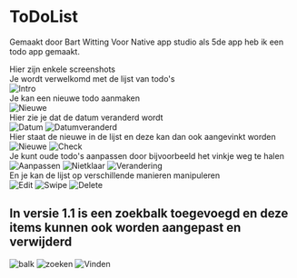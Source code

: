 # ToDoList
Gemaakt door Bart Witting
Voor Native app studio als 5de app heb ik een todo app gemaakt. 

Hier zijn enkele screenshots <br/>
Je wordt verwelkomd met de lijst van todo's <br/>
![Intro](/doc/Welkom.png) <br/>
Je kan een nieuwe todo aanmaken <br/>
![Nieuwe](/doc/Nieuwe.png) <br/>
Hier zie je dat de datum veranderd wordt <br/>
![Datum](/doc/Datum.png)
![Datumveranderd](/doc/Datum2.png) <br/>
Hier staat de nieuwe in de lijst en deze kan dan ook aangevinkt worden <br/>
![Nieuwe](/doc/Welkomnieuw.png)
![Check](/doc/Welkomvink.png) <br/>
Je kunt oude todo's aanpassen door bijvoorbeeld het vinkje weg te halen <br/>
![Aanpassen](/doc/Aanpassen.png) 
![Nietklaar](/doc/unvink.png) 
![Verandering](/doc/resultaat.png) <br/>
En je kan de lijst op verschillende manieren manipuleren <br/>
![Edit](/doc/Edit.png)
![Swipe](/doc/Swipe.png)
![Delete](/doc/Delete.png) <br/>

## In versie 1.1 is een zoekbalk toegevoegd en deze items kunnen ook worden aangepast en verwijderd
![balk](/doc/Search1.png)
![zoeken](/doc/Search2.png)
![Vinden](/doc/Search3.png) <br/>
